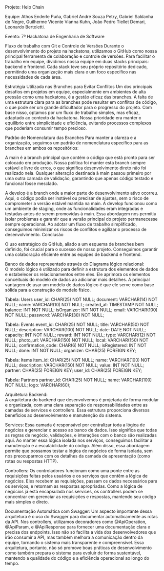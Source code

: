 Projeto: Help Chain 

Equipe: Athos Enderle Puña, Gabriel André Souza Petry, Gabriel Saldanha de Negre, Guilherme Vicente Vianna Kuhn, João Pedro Tiellet Demari, Leonardo Bertoletti. 

Evento: 7ª Hackatona de Engenharia de Software  

Fluxo de trabalho com Git e Controle de Versões 
Durante o desenvolvimento do projeto na hackatona, utilizamos o GitHub como nossa principal ferramenta de colaboração e controle de versões. Para facilitar o trabalho em equipe, dividimos nossa equipe em duas stacks principais: backend e frontend. Cada stack teve seu próprio repositório dedicado, permitindo uma organização mais clara e um foco específico nas necessidades de cada área. 

Estratégia Utilizada nas Branches para Evitar Conflitos 
Um dos principais desafios em projetos em equipe, especialmente em ambientes de alta pressão como uma hackatona, é a gestão eficaz das branches. A falta de uma estrutura clara para as branches pode resultar em conflitos de código, o que pode ser um grande dificultador para o progresso do projeto. Com base nisso, optamos por um fluxo de trabalho simples, mas eficaz, adaptado ao contexto da hackatona. Nossa prioridade era manter o equilíbrio entre simplicidade e eficiência, evitando processos complexos que poderiam consumir tempo precioso. 

Padrão de Nomenclatura das Branches 
Para manter a clareza e a organização, seguimos um padrão de nomenclatura específico para as branches em ambos os repositórios: 

A main é a branch principal que contém o código que está pronto para ser colocado em produção. Nossa política foi manter esta branch sempre estável e livre de erros, o que significa desenvolvimento direto não foi realizado nela. Qualquer alteração destinada à main passou primeiro por uma outra camada de validação, garantindo que apenas código testado e funcional fosse mesclado. 

A develop é a branch onde a maior parte do desenvolvimento ativo ocorreu. Aqui, o código podia ser instável ou precisar de ajustes, sem o risco de comprometer a versão estável mantida na main. A develop funcionou como um ambiente de staging, onde as funcionalidades eram integradas e testadas antes de serem promovidas à main. Essa abordagem nos permitiu isolar problemas e garantir que a versão principal do projeto permanecesse sempre operacional.  Ao adotar um fluxo de trabalho simplificado, conseguimos minimizar os riscos de conflitos e agilizar o processo de desenvolvimento. Conclusão 

O uso estratégico do GitHub, aliado a um esquema de branches bem definido, foi crucial para o sucesso de nosso projeto. Conseguimos garantir uma colaboração eficiente entre as equipes de backend e frontend. 

 

Banco de dados representado através do Diagrama lógico relacional:  
O modelo lógico é utilizado para definir a estrutura dos elementos de dados e estabelecer os relacionamentos entre eles. Ele aprimora os elementos conceituais do modelo de dados ao adicionar mais detalhes. A principal vantagem de usar um modelo de dados lógico é que ele serve como base sólida para a construção do modelo físico. 


Tabela: Users 
user_id: CHAR(25) NOT NULL;
document: VARCHAR(14) NOT NULL;
name: VARCHAR(10) NOT NULL; 
created_at: TIMESTAMP NOT NULL; 
balance: INT NOT NULL; 
isOrganizer: INT NOT NULL; 
email: VARCHAR(100) NOT NULL; 
password: VARCHAR(30) NOT NULL; 


Tabela: Events 
event_id: CHAR(25) NOT NULL; 
title: VARCHAR(50) NOT NULL; 
description: VARCHAR(100) NOT NULL; 
date: DATE NOT NULL; 
capacity: INT NOT NULL; 
reward: INT NOT NULL; 
type: VARCHAR(12) NOT NULL; 
photo_url: VARCHAR(150) NOT NULL;
local: VARCHAR(150) NOT NULL; 
confirmation_code: CHAR(6) NOT NULL; 
isRegistered: INT NOT NULL; 
done: INT NOT NULL; 
organizer: CHAR(25) FOREIGN KEY; 


Tabela: Items 
item_id: CHAR(25) NOT NULL;
name: VARCHAR(100) NOT NULL; 
description: VARCHAR(150) NOT NULL; 
value: INT NOT NULL; 
partner: CHAR(25) FOREIGN KEY; 
user_id: CHAR(25) FOREIGN KEY;


Tabela: Partners 
partner_id: CHAR(25) NOT NULL; 
name: VARCHAR(100) NOT NULL; 
logo: VARCHAR(60); 

Arquitetura Backend:  
A arquitetura do backend que desenvolvemos é projetada de forma modular e organizada, com uma clara separação de responsabilidades entre as camadas de services e controllers. Essa estrutura proporciona diversos benefícios ao desenvolvimento e manutenção do sistema. 

Services: Essa camada é responsável por centralizar toda a lógica de negócios e gerenciar o acesso ao banco de dados. Isso significa que todas as regras de negócio, validações, e interações com o banco são realizadas aqui. Ao manter essa lógica isolada nos serviços, conseguimos facilitar a manutenção e a escalabilidade do código. Além disso, essa abordagem permite que possamos testar a lógica de negócios de forma isolada, sem nos preocuparmos com os detalhes da camada de apresentação (como rotas ou respostas HTTP). 

Controllers: Os controladores funcionam como uma ponte entre as requisições feitas pelos usuários e os serviços que contêm a lógica de negócios. Eles recebem as requisições, passam os dados necessários para os serviços, e retornam as respostas apropriadas. Como a lógica de negócios já está encapsulada nos services, os controllers podem se concentrar em gerenciar as requisições e respostas, mantendo seu código mais simples e direto. 

Documentação Automática com Swagger: Um aspecto importante dessa arquitetura é o uso do Swagger para documentar automaticamente as rotas da API. Nos controllers, utilizamos decoradores como @ApiOperation, @ApiParam, e @ApiResponse para fornecer uma documentação clara e precisa dos endpoints. Isso não só facilita a vida dos desenvolvedores que irão consumir a API, mas também melhora a comunicação dentro da equipe, tornando o sistema mais transparente e compreensível. 
Essa arquitetura, portanto, não só promove boas práticas de desenvolvimento como também prepara o sistema para evoluir de forma sustentável, mantendo a qualidade do código e a eficiência operacional ao longo do tempo. 

